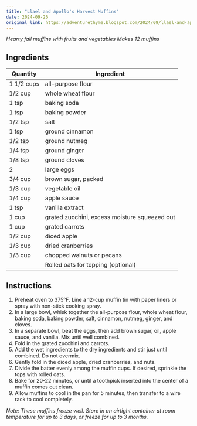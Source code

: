 ```yaml
---
title: "Llael and Apollo's Harvest Muffins"
date: 2024-09-26
original_link: https://adventurethyme.blogspot.com/2024/09/llael-and-apollos-harvest-muffins.html
---
```


_Hearty fall muffins with fruits and vegetables_
_Makes 12 muffins_

## Ingredients


| Quantity | Ingredient |
| -------- | ---------- |
| 1 1/2 cups | all-purpose flour |
| 1/2 cup | whole wheat flour |
| 1 tsp | baking soda |
| 1 tsp | baking powder |
| 1/2 tsp | salt |
| 1 tsp | ground cinnamon |
| 1/2 tsp | ground nutmeg |
| 1/4 tsp | ground ginger |
| 1/8 tsp | ground cloves |
| 2 | large eggs |
| 3/4 cup | brown sugar, packed |
| 1/3 cup | vegetable oil |
| 1/4 cup | apple sauce |
| 1 tsp | vanilla extract |
| 1 cup | grated zucchini, excess moisture squeezed out |
| 1 cup | grated carrots |
| 1/2 cup | diced apple |
| 1/3 cup | dried cranberries |
| 1/3 cup | chopped walnuts or pecans |
| | Rolled oats for topping (optional) |

## Instructions


1. Preheat oven to 375°F. Line a 12-cup muffin tin with paper liners or spray with non-stick cooking spray.
2. In a large bowl, whisk together the all-purpose flour, whole wheat flour, baking soda, baking powder, salt, cinnamon, nutmeg, ginger, and cloves.
3. In a separate bowl, beat the eggs, then add brown sugar, oil, apple sauce, and vanilla. Mix until well combined.
4. Fold in the grated zucchini and carrots.
5. Add the wet ingredients to the dry ingredients and stir just until combined. Do not overmix.
6. Gently fold in the diced apple, dried cranberries, and nuts.
7. Divide the batter evenly among the muffin cups. If desired, sprinkle the tops with rolled oats.
8. Bake for 20-22 minutes, or until a toothpick inserted into the center of a muffin comes out clean.
9. Allow muffins to cool in the pan for 5 minutes, then transfer to a wire rack to cool completely.

_Note: These muffins freeze well. Store in an airtight container at room temperature for up to 3 days, or freeze for up to 3 months._

